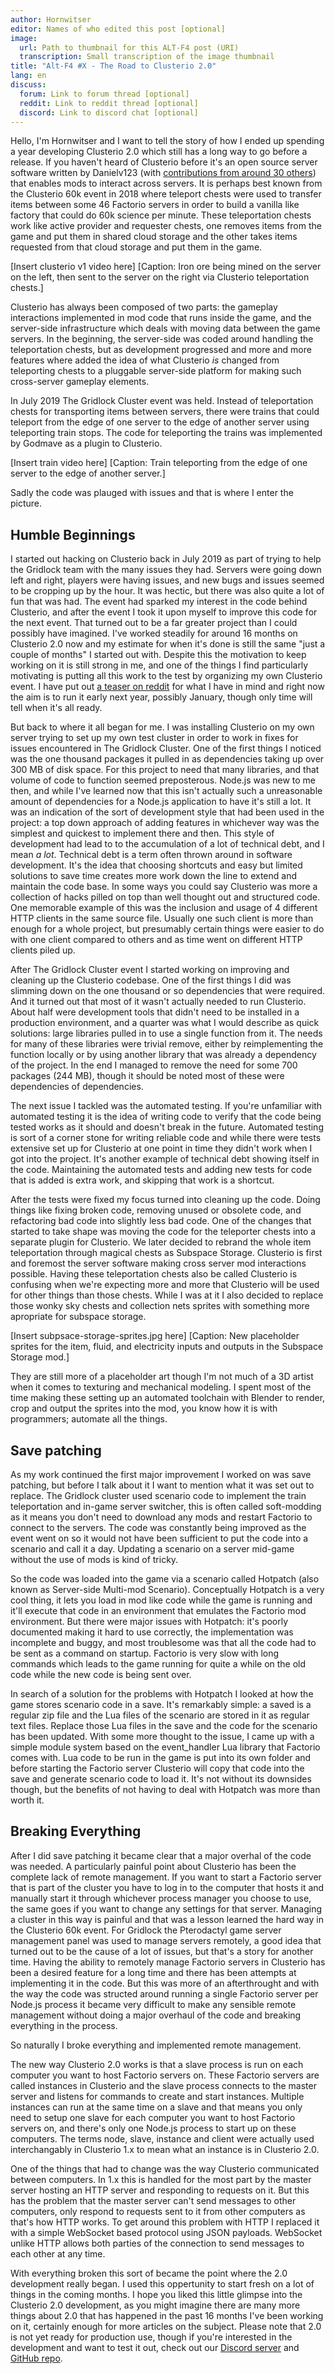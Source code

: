 ```yaml
---
author: Hornwitser
editor: Names of who edited this post [optional]
image:
  url: Path to thumbnail for this ALT-F4 post (URI)
  transcription: Small transcription of the image thumbnail
title: "Alt-F4 #X - The Road to Clusterio 2.0"
lang: en
discuss:
  forum: Link to forum thread [optional]
  reddit: Link to reddit thread [optional]
  discord: Link to discord chat [optional]
---
```


Hello, I'm Hornwitser and I want to tell the story of how I ended up spending a year developing Clusterio 2.0 which still has a long way to go before a release.
If you haven't heard of Clusterio before it's an open source server software written by Danielv123 (with [contributions from around 30 others](https://github.com/clusterio/factorioClusterio/graphs/contributors)) that enables mods to interact across servers.
It is perhaps best known from the Clusterio 60k event in 2018 where teleport chests were used to transfer items between some 46 Factorio servers in order to build a vanilla like factory that could do 60k science per minute.
These teleportation chests work like active provider and requester chests, one removes items from the game and put them in shared cloud storage and the other takes items requested from that cloud storage and put them in the game.

[Insert clusterio v1 video here]
[Caption: Iron ore being mined on the server on the left, then sent to the server on the right via Clusterio teleportation chests.]

Clusterio has always been composed of two parts: the gameplay interactions implemented in mod code that runs inside the game, and the server-side infrastructure which deals with moving data between the game servers.
In the beginning, the server-side was coded around handling the teleportation chests, but as development progressed and more and more features where added the idea of what Clusterio _is_ changed from teleporting chests to a pluggable server-side platform for making such cross-server gameplay elements.

In July 2019 The Gridlock Cluster event was held.
Instead of teleportation chests for transporting items between servers, there were trains that could teleport from the edge of one server to the edge of another server using teleporting train stops.
The code for teleporting the trains was implemented by Godmave as a plugin to Clusterio.

[Insert train video here]
[Caption: Train teleporting from the edge of one server to the edge of another server.]

Sadly the code was plauged with issues and that is where I enter the picture.


Humble Beginnings
-----------------

I started out hacking on Clusterio back in July 2019 as part of trying to help the Gridlock team with the many issues they had.
Servers were going down left and right, players were having issues, and new bugs and issues seemed to be cropping up by the hour.
It was hectic, but there was also quite a lot of fun that was had.
The event had sparked my interest in the code behind Clusterio, and after the event I took it upon myself to improve this code for the next event. 
That turned out to be a far greater project than I could possibly have imagined.
I've worked steadily for around 16 months on Clusterio 2.0 now and my estimate for when it's done is still the same "just a couple of months" I started out with.
Despite this the motivation to keep working on it is still strong in me, and one of the things I find particularly motivating is putting all this work to the test by organizing my own Clusterio event.
I have put out [a teaser on reddit](https://www.reddit.com/r/factorio/comments/jsf21n/the_next_clusterio_event_is_brewing/) for what I have in mind and right now the aim is to run it early next year, possibly January, though only time will tell when it's all ready.

But back to where it all began for me.
I was installing Clusterio on my own server trying to set up my own test cluster in order to work in fixes for issues encountered in The Gridlock Cluster.
One of the first things I noticed was the one thousand packages it pulled in as dependencies taking up over 300 MB of disk space.
For this project to need that many libraries, and that volume of code to function seemed preposterous.
Node.js was new to me then, and while I've learned now that this isn't actually such a unreasonable amount of dependencies for a Node.js application to have it's still a lot.
It was an indication of the sort of development style that had been used in the project: a top down approach of adding features in whichever way was the simplest and quickest to implement there and then.
This style of development had lead to to the accumulation of a lot of technical debt, and I mean _a lot_.
Technical debt is a term often thrown around in software development.
It's the idea that choosing shortcuts and easy but limited solutions to save time creates more work down the line to extend and maintain the code base.
In some ways you could say Clusterio was more a collection of hacks pilled on top than well thought out and structured code.
One memorable example of this was the inclusion and usage of 4 different HTTP clients in the same source file.
Usually one such client is more than enough for a whole project, but presumably certain things were easier to do with one client compared to others and as time went on different HTTP clients piled up.

After The Gridlock Cluster event I started working on improving and cleaning up the Clusterio codebase.
One of the first things I did was slimming down on the one thousand or so dependencies that were required.
And it turned out that most of it wasn't actually needed to run Clusterio.
About half were development tools that didn't need to be installed in a production environment, and a quarter was what I would describe as quick solutions: large libraries pulled in to use a single function from it.
The needs for many of these libraries were trivial remove, either by reimplementing the function locally or by using another library that was already a dependency of the project.
In the end I managed to remove the need for some 700 packages (244 MB), though it should be noted most of these were dependencies of dependencies.

The next issue I tackled was the automated testing.
If you're unfamiliar with automated testing it is the idea of writing code to verify that the code being tested works as it should and doesn't break in the future.
Automated testing is sort of a corner stone for writing reliable code and while there were tests extensive set up for Clusterio at one point in time they didn't work when I got into the project.
It's another example of technical debt showing itself in the code.
Maintaining the automated tests and adding new tests for code that is added is extra work, and skipping that work is a shortcut.

After the tests were fixed my focus turned into cleaning up the code.
Doing things like fixing broken code, removing unused or obsolete code, and refactoring bad code into slightly less bad code.
One of the changes that started to take shape was moving the code for the teleporter chests into a separate plugin for Clusterio.
We later decided to rebrand the whole item teleportation through magical chests as Subspace Storage.
Clusterio is first and foremost the server software making cross server mod interactions possible.
Having these teleportation chests also be called Clusterio is confusing when we're expecting more and more that Clusterio will be used for other things than those chests.
While I was at it I also decided to replace those wonky sky chests and collection nets sprites with something more apropriate for subspace storage.

[Insert subpsace-storage-sprites.jpg here]
[Caption: New placeholder sprites for the item, fluid, and electricity inputs and outputs in the Subspace Storage mod.]

They are still more of a placeholder art though I'm not much of a 3D artist when it comes to texturing and mechanical modeling.
I spent most of the time making these setting up an automated toolchain with Blender to render, crop and output the sprites into the mod, you know how it is with programmers; automate all the things.


Save patching
-------------

As my work continued the first major improvement I worked on was save patching, but before I talk about it I want to mention what it was set out to replace.
The Gridlock cluster used scenario code to implement the train teleportation and in-game server switcher, this is often called soft-modding as it means you don't need to download any mods and restart Factorio to connect to the servers.
The code was constantly being improved as the event went on so it would not have been sufficient to put the code into a scenario and call it a day.
Updating a scenario on a server mid-game without the use of mods is kind of tricky.

So the code was loaded into the game via a scenario called Hotpatch (also known as Server-side Multi-mod Scenario).
Conceptually Hotpatch is a very cool thing, it lets you load in mod like code while the game is running and it'll execute that code in an environment that emulates the Factorio mod environment.
But there were major issues with Hotpatch: it's poorly documented making it hard to use correctly, the implementation was incomplete and buggy, and most troublesome was that all the code had to be sent as a command on startup.
Factorio is very slow with long commands which leads to the game running for quite a while on the old code while the new code is being sent over.

In search of a solution for the problems with Hotpatch I looked at how the game stores scenario code in a save.
It's remarkably simple: a saved is a regular zip file and the Lua files of the scenario are stored in it as regular text files.
Replace those Lua files in the save and the code for the scenario has been updated.
With some more thought to the issue, I came up with a simple module system based on the event\_handler Lua library that Factorio comes with.
Lua code to be run in the game is put into its own folder and before starting the Factorio server Clusterio will copy that code into the save and generate scenario code to load it.
It's not without its downsides though, but the benefits of not having to deal with Hotpatch was more than worth it.


Breaking Everything
-------------------

After I did save patching it became clear that a major overhal of the code was needed.
A particularly painful point about Clusterio has been the complete lack of remote management.
If you want to start a Factorio server that is part of the cluster you have to log in to the computer that hosts it and manually start it through whichever process manager you choose to use, the same goes if you want to change any settings for that server.
Managing a cluster in this way is painful and that was a lesson learned the hard way in the Clusterio 60k event.
For Gridlock the Pterodactyl game server management panel was used to manage servers remotely, a good idea that turned out to be the cause of a lot of issues, but that's a story for another time.
Having the ability to remotely manage Factorio servers in Clusterio has been a desired feature for a long time and there has been attempts at implementing it in the code.
But this was more of an afterthrought and with the way the code was structed around running a single Factorio server per Node.js process it became very difficult to make any sensible remote management without doing a major overhaul of the code and breaking everything in the process.

So naturally I broke everything and implemented remote management.

The new way Clusterio 2.0 works is that a slave process is run on each computer you want to host Factorio servers on.
These Factorio servers are called instances in Clusterio and the slave process connects to the master server and listens for commands to create and start instances.
Multiple instances can run at the same time on a slave and that means you only need to setup one slave for each computer you want to host Factorio servers on, and there's only one Node.js process to start up on these computers.
The terms node, slave, instance and client were actually used interchangably in Clusterio 1.x to mean what an instance is in Clusterio 2.0.

One of the things that had to change was the way Clusterio communicated between computers.
In 1.x this is handled for the most part by the master server hosting an HTTP server and responding to requests on it.
But this has the problem that the master server can't send messages to other computers, only respond to requests sent to it from other computers as that's how HTTP works.
To get around this problem with HTTP I replaced it with a simple WebSocket based protocol using JSON payloads.
WebSocket unlike HTTP allows both parties of the connection to send messages to each other at any time.

With everything broken this sort of became the point where the 2.0 development really began.
I used this oppertunity to start fresh on a lot of things in the coming months.
I hope you liked this little glimpse into the Clusterio 2.0 development, as you might imagine there are many more things about 2.0 that has happened in the past 16 months I've been working on it, certainly enough for more articles on the subject.
Please note that 2.0 is not yet ready for production use, though if you're interested in the development and want to test it out, check out our [Discord server](https://discord.gg/5XuDkje) and [GitHub repo](https://github.com/clusterio/factorioClusterio).
